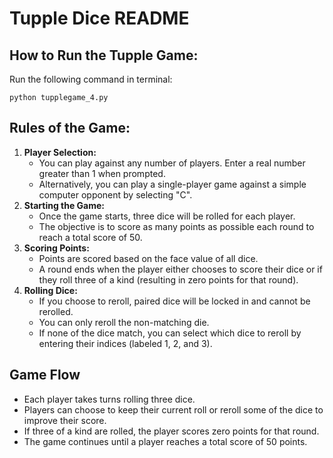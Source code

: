 # Tupple Dice README
## How to Run the Tupple Game:
Run the following command in terminal: 
```
python tupplegame_4.py
```
## Rules of the Game:
1. **Player Selection:**
    - You can play against any number of players. Enter a real number greater than 1 when prompted.
    - Alternatively, you can play a single-player game against a simple computer opponent by selecting "C".
2. **Starting the Game:**
    - Once the game starts, three dice will be rolled for each player.
    - The objective is to score as many points as possible each round to reach a total score of 50.
3. **Scoring Points:**
    - Points are scored based on the face value of all dice.
    - A round ends when the player either chooses to score their dice or if they roll three of a kind (resulting in zero points for that round).
4. **Rolling Dice:**
    - If you choose to reroll, paired dice will be locked in and cannot be rerolled.
    - You can only reroll the non-matching die.
    - If none of the dice match, you can select which dice to reroll by entering their indices (labeled 1, 2, and 3).
## Game Flow
- Each player takes turns rolling three dice.
- Players can choose to keep their current roll or reroll some of the dice to improve their score.
- If three of a kind are rolled, the player scores zero points for that round.
- The game continues until a player reaches a total score of 50 points.